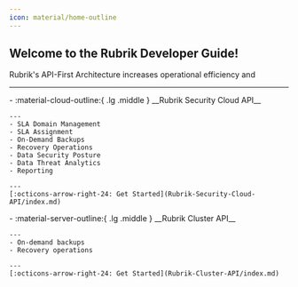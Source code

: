 ```yaml
---
icon: material/home-outline
---
```

## Welcome to the Rubrik Developer Guide!

Rubrik's API-First Architecture increases operational efficiency and 

---

<div class="grid cards" markdown>
-   :material-cloud-outline:{ .lg .middle } __Rubrik Security Cloud API__

    ---
    - SLA Domain Management
    - SLA Assignment
    - On-Demand Backups
    - Recovery Operations
    - Data Security Posture
    - Data Threat Analytics
    - Reporting

    ---
    [:octicons-arrow-right-24: Get Started](Rubrik-Security-Cloud-API/index.md)
</div>

<div class="grid cards" markdown>
-   :material-server-outline:{ .lg .middle } __Rubrik Cluster API__

    ---
    - On-demand backups
    - Recovery operations

    ---
    [:octicons-arrow-right-24: Get Started](Rubrik-Cluster-API/index.md)
</div>